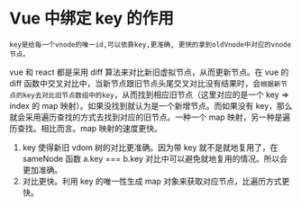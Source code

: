 # Vue 中绑定 key 的作用

`key是给每一个vnode的唯一id,可以依靠key,更准确, 更快的拿到oldVnode中对应的vnode节点。`

vue 和 react 都是采用 diff 算法来对比新旧虚拟节点，从而更新节点。在 vue 的 diff 函数中交叉对比中，当新节点跟旧节点头尾交叉对比没有结果时，会`根据新节点的key去对比旧节点数组中的key`，从而找到相应旧节点（这里对应的是一个 key => index 的 map 映射）。如果没找到就认为是一个新增节点。而如果没有 key，那么就会采用遍历查找的方式去找到对应的旧节点。一种一个 map 映射，另一种是遍历查找。相比而言。map 映射的速度更快。

1. key 使得新旧 vdom 树的对比更准确。因为带 key 就不是就地复用了，在 sameNode 函数 a.key === b.key 对比中可以避免就地复用的情况。所以会更加准确。
2. 对比更快。利用 key 的唯一性生成 map 对象来获取对应节点，比遍历方式更快。
